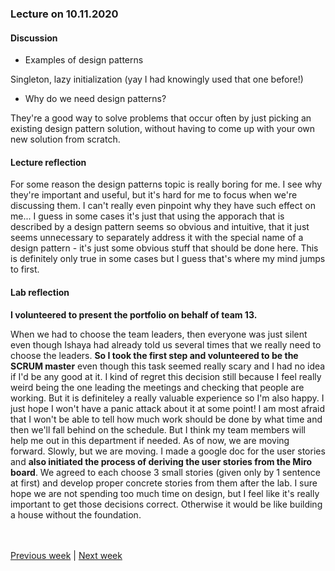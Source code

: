 ### Lecture on 10.11.2020

#### Discussion

* Examples of design patterns

Singleton, lazy initialization (yay I had knowingly used that one before!)

* Why do we need design patterns?

They're a good way to solve problems that occur often by just picking an existing design pattern solution, without having to come up with your own new solution from scratch.

#### Lecture reflection

For some reason the design patterns topic is really boring for me. I see why they're important and useful, but it's hard for me to focus when we're discussing them. I can't really even pinpoint why they have such effect on me... I guess in some cases it's just that using the apporach that is described by a design pattern seems so obvious and intuitive, that it just seems unnecessary to separately address it with the special name of a design pattern - it's just some obvious stuff that should be done here. This is definitely only true in some cases but I guess that's where my mind jumps to first.

#### Lab reflection

**I volunteered to present the portfolio on behalf of team 13.** 

When we had to choose the team leaders, then everyone was just silent even though Ishaya had already told us several times that we really need to choose the leaders. **So I took the first step and volunteered to be the SCRUM master** even though this task seemed really scary and I had no idea if I'd be any good at it. I kind of regret this decision still because I feel really weird being the one leading the meetings and checking that people are working. But it is definiteley a really valuable experience so I'm also happy. I just hope I won't have a panic attack about it at some point! I am most afraid that I won't be able to tell how much work should be done by what time and then we'll fall behind on the schedule. But I think my team members will help me out in this department if needed. As of now, we are moving forward. Slowly, but we are moving. I made a google doc for the user stories and **also initiated the process of deriving the user stories from the Miro board**. We agreed to each choose 3 small stories (given only by 1 sentence at first) and develop proper concrete stories from them after the lab. I sure hope we are not spending too much time on design, but I feel like it's really important to get those decisions correct. Otherwise it would be like building a house without the foundation.

<br><br>
[Previous week](/Ida_Maria_Orula/week_9.md) | [Next week](/Ida_Maria_Orula/week_11.md)
